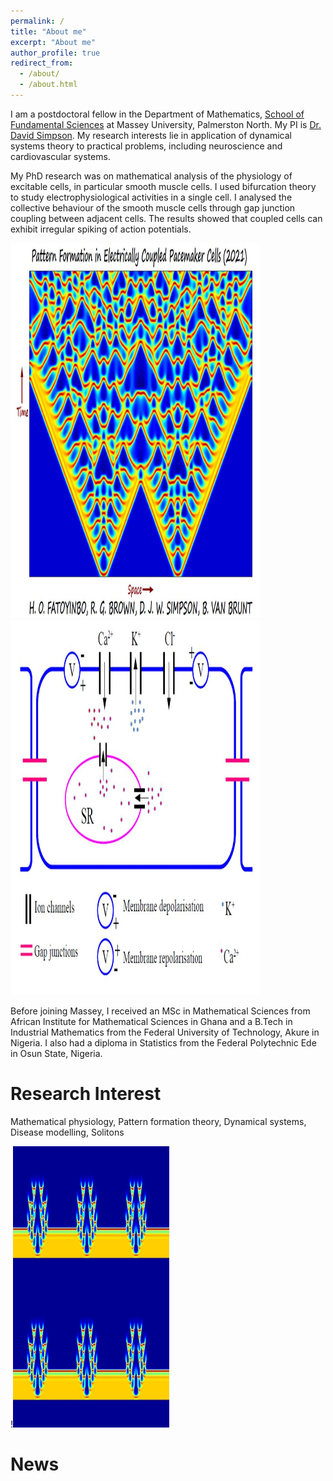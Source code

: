 ```yaml
---
permalink: /
title: "About me"
excerpt: "About me"
author_profile: true
redirect_from: 
  - /about/
  - /about.html
---
```

I am a postdoctoral fellow in the Department of Mathematics, <a href="https://www.massey.ac.nz/massey/explore/departments/institute-fundamental-sciences/institute-fundamental-sciences_home.cfm">School of Fundamental Sciences</a> at Massey University, Palmerston North. My PI is <a href="https://www.massey.ac.nz/~djwsimps/">Dr. David Simpson</a>. My research interests lie in application of dynamical systems theory to practical problems, including neuroscience and cardiovascular systems. 

My PhD research was on mathematical analysis of the physiology of excitable cells, in particular smooth muscle cells. I used bifurcation theory to study electrophysiological activities in a single cell. I analysed the collective behaviour of the smooth muscle cells through gap junction coupling between adjacent cells. The results showed that coupled cells can exhibit irregular spiking of action potentials.

 <img src="images/patt.JPG" alt="pattern1"  height="600" width="400" class="inline"/>  
 <img src="images/SMC_coupled.JPG" alt="SMC"  height="600" width="400" class="inline"/>
 


Before joining Massey, I received an MSc in Mathematical Sciences from African Institute for Mathematical Sciences in Ghana and a B.Tech in Industrial Mathematics from the Federal University of Technology, Akure in Nigeria. I also had a diploma in Statistics from the Federal Polytechnic Ede in Osun State, Nigeria.

Research Interest
======
Mathematical physiology, Pattern formation theory, Dynamical systems, Disease modelling, Solitons

!<img src="images/cool.JPG" alt="spatiotemporalchaos"  height="450" width="250" class="inline"/>  

News
===







